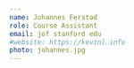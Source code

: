 ```yaml
---
name: Johannes Ferstad
role: Course Assistant
email: jof stanford edu
#website: https://kevinl.info
photo: johannes.jpg
---
```

